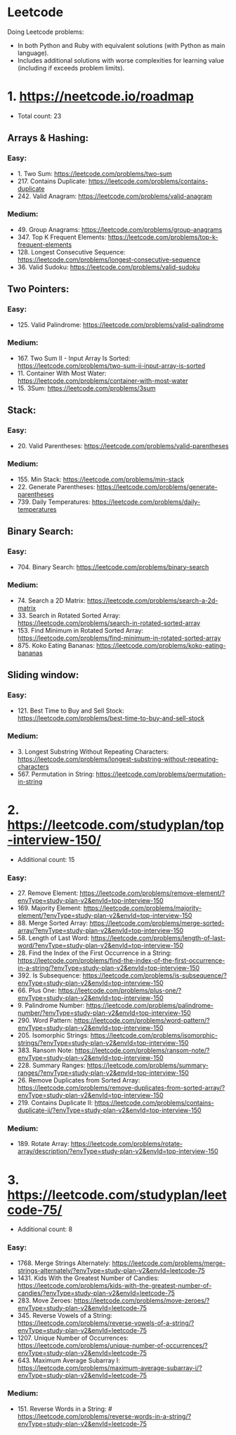 # Leetcode
Doing Leetcode problems:
* In both Python and Ruby with equivalent solutions (with Python as main language).
* Includes additional solutions with worse complexities for learning value (including if exceeds problem limits).


# 1. https://neetcode.io/roadmap
* Total count: 23


## Arrays & Hashing:
### Easy:
* 1\. Two Sum: https://leetcode.com/problems/two-sum
* 217\. Contains Duplicate: https://leetcode.com/problems/contains-duplicate
* 242\. Valid Anagram: https://leetcode.com/problems/valid-anagram

### Medium:
* 49\. Group Anagrams: https://leetcode.com/problems/group-anagrams
* 347\. Top K Frequent Elements: https://leetcode.com/problems/top-k-frequent-elements
* 128\. Longest Consecutive Sequence: https://leetcode.com/problems/longest-consecutive-sequence
* 36\. Valid Sudoku: https://leetcode.com/problems/valid-sudoku


## Two Pointers:
### Easy:
* 125\. Valid Palindrome: https://leetcode.com/problems/valid-palindrome

### Medium:
* 167\. Two Sum II - Input Array Is Sorted: https://leetcode.com/problems/two-sum-ii-input-array-is-sorted
* 11\. Container With Most Water: https://leetcode.com/problems/container-with-most-water
* 15\. 3Sum: https://leetcode.com/problems/3sum


## Stack:
### Easy:
* 20\. Valid Parentheses: https://leetcode.com/problems/valid-parentheses

### Medium:
* 155\. Min Stack: https://leetcode.com/problems/min-stack
* 22\. Generate Parentheses: https://leetcode.com/problems/generate-parentheses
* 739\. Daily Temperatures: https://leetcode.com/problems/daily-temperatures


## Binary Search:
### Easy:
* 704\. Binary Search: https://leetcode.com/problems/binary-search

### Medium:
* 74\. Search a 2D Matrix: https://leetcode.com/problems/search-a-2d-matrix
* 33\. Search in Rotated Sorted Array: https://leetcode.com/problems/search-in-rotated-sorted-array
* 153\. Find Minimum in Rotated Sorted Array: https://leetcode.com/problems/find-minimum-in-rotated-sorted-array
* 875\. Koko Eating Bananas: https://leetcode.com/problems/koko-eating-bananas


## Sliding window:
### Easy:
* 121\. Best Time to Buy and Sell Stock: https://leetcode.com/problems/best-time-to-buy-and-sell-stock

### Medium:
* 3\. Longest Substring Without Repeating Characters: https://leetcode.com/problems/longest-substring-without-repeating-characters
* 567\. Permutation in String: https://leetcode.com/problems/permutation-in-string


# 2. https://leetcode.com/studyplan/top-interview-150/
* Additional count: 15

### Easy:
* 27\. Remove Element: https://leetcode.com/problems/remove-element/?envType=study-plan-v2&envId=top-interview-150
* 169\. Majority Element: https://leetcode.com/problems/majority-element/?envType=study-plan-v2&envId=top-interview-150
* 88\. Merge Sorted Array: https://leetcode.com/problems/merge-sorted-array/?envType=study-plan-v2&envId=top-interview-150
* 58\. Length of Last Word: https://leetcode.com/problems/length-of-last-word/?envType=study-plan-v2&envId=top-interview-150
* 28\. Find the Index of the First Occurrence in a String: https://leetcode.com/problems/find-the-index-of-the-first-occurrence-in-a-string/?envType=study-plan-v2&envId=top-interview-150
* 392\. Is Subsequence: https://leetcode.com/problems/is-subsequence/?envType=study-plan-v2&envId=top-interview-150
* 66\. Plus One: https://leetcode.com/problems/plus-one/?envType=study-plan-v2&envId=top-interview-150
* 9\. Palindrome Number: https://leetcode.com/problems/palindrome-number/?envType=study-plan-v2&envId=top-interview-150
* 290\. Word Pattern: https://leetcode.com/problems/word-pattern/?envType=study-plan-v2&envId=top-interview-150
* 205\. Isomorphic Strings: https://leetcode.com/problems/isomorphic-strings/?envType=study-plan-v2&envId=top-interview-150
* 383\. Ransom Note: https://leetcode.com/problems/ransom-note/?envType=study-plan-v2&envId=top-interview-150
* 228\. Summary Ranges: https://leetcode.com/problems/summary-ranges/?envType=study-plan-v2&envId=top-interview-150
* 26\. Remove Duplicates from Sorted Array: https://leetcode.com/problems/remove-duplicates-from-sorted-array/?envType=study-plan-v2&envId=top-interview-150
* 219\. Contains Duplicate II: https://leetcode.com/problems/contains-duplicate-ii/?envType=study-plan-v2&envId=top-interview-150
  

### Medium:
* 189\. Rotate Array: https://leetcode.com/problems/rotate-array/description/?envType=study-plan-v2&envId=top-interview-150

# 3. https://leetcode.com/studyplan/leetcode-75/
* Additional count: 8

### Easy:
* 1768\. Merge Strings Alternately: https://leetcode.com/problems/merge-strings-alternately/?envType=study-plan-v2&envId=leetcode-75
* 1431\. Kids With the Greatest Number of Candies:  https://leetcode.com/problems/kids-with-the-greatest-number-of-candies/?envType=study-plan-v2&envId=leetcode-75
* 283\. Move Zeroes: https://leetcode.com/problems/move-zeroes/?envType=study-plan-v2&envId=leetcode-75
* 345\. Reverse Vowels of a String: https://leetcode.com/problems/reverse-vowels-of-a-string/?envType=study-plan-v2&envId=leetcode-75
* 1207\. Unique Number of Occurrences: https://leetcode.com/problems/unique-number-of-occurrences/?envType=study-plan-v2&envId=leetcode-75
* 643\. Maximum Average Subarray I: https://leetcode.com/problems/maximum-average-subarray-i/?envType=study-plan-v2&envId=leetcode-75

### Medium:
* 151\. Reverse Words in a String: # https://leetcode.com/problems/reverse-words-in-a-string/?envType=study-plan-v2&envId=leetcode-75
